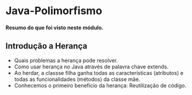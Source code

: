 # Java-Polimorfismo

<h4>Resumo do que foi visto neste módulo.</h4>

<h2>Introdução a Herança </h2>

- Quais problemas a herança pode resolver.
- Como usar herança no Java através de palavra chave extends.
- Ao herdar, a classse filha ganha todas as características (atributos) e todas as funcionalidades (métodos) da classe mãe.
- Conhecemos o primeiro beneficio da herança: Reutilização de código.



